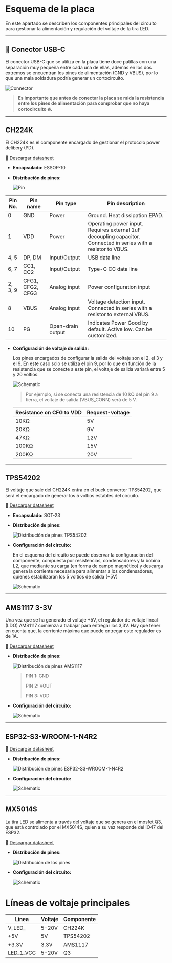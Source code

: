 # Esquema de la placa

En este apartado se describen los componentes principales del circuito para gestionar la alimentación y regulación del voltaje de la tira LED.

---

## 🔌 Conector USB-C

El conector USB-C que se utiliza en la placa tiene doce patillas con una separación muy pequeña entre cada una de ellas, además en los dos extremos se encuentran los pines de alimentación (GND y VBUS), por lo que una mala soldadura podría generar un cortocircuito. 

![Connector](/images/footprint_USB.png)

> **Es importante que antes de conectar la placa se mida la resistencia entre los pines de alimentación para comprobar que no haya cortocircuito 🔥.**

---

## CH224K

El CH224K es el componente encargado de gestionar el protocolo power delibery (PD).

📄 [Descargar datasheet](https://github.com/makespacemadrid/cheap-wled-controller/blob/main/datasheet/ch224k.pdf)

- **Encapsulado:** ESSOP-10
- **Distribución de pines:**

  ![Pin](/images/ch224k_pin.png)



| Pin No.     | Pin name | Pin type          | Pin description                                                                 |
|-------------|----------|-------------------|----------------------------------------------------------------------------------|
| 0           | GND      | Power             | Ground. Heat dissipation EPAD.                                                  |
| 1           | VDD      | Power             | Operating power input. Requires external 1uF decoupling capacitor. Connected in series with a resistor to VBUS. |
| 4, 5        | DP, DM   | Input/Output      | USB data line                                                                   |
| 6, 7        | CC1, CC2 | Input/Output      | Type-C CC data line                                                             |
| 2, 3, 9     | CFG1, CFG2, CFG3 | Analog input     | Power configuration input                                                       |
| 8           | VBUS     | Analog input      | Voltage detection input. Connected in series with a resistor to external VBUS.  |
| 10          | PG       | Open-drain output | Indicates Power Good by default. Active low. Can be customized.                |


- **Configuración de voltaje de salida:**

  Los pines encargados de  configurar la salida del voltaje son el 2, el 3 y el 9. En este caso solo se utiliza el pin 9, por lo que en función de la resistencia que se conecte a este pin, el voltaje de salida variará entre 5 y 20 voltios.

  ![Schematic](/images/ch224k_david_schematic.png)

   >Por ejemplo, si se conecta una resistencia de 10 kΩ del pin 9 a tierra, el voltaje de salida (VBUS_CONN) será de 5 V.

  | Resistance on CFG to VDD | Request-voltage |
  |--------------------------|-----------------|
  | 10KΩ                     | 5V              |
  | 20KΩ                     | 9V              |
  | 47KΩ                     | 12V             |
  | 100KΩ                    | 15V             |
  | 200KΩ                    | 20V             |


---
## TPS54202

El voltaje que sale del CH224K entra en el buck converter TPS54202, que será el encargado de generar los 5 voltios estables del circuito.

📄 [Descargar datasheet](/datasheet/tps54202.pdf)

- **Encapsulado:** SOT-23
  
- **Distribución de pines:**

  ![Distribución de pines TPS54202](/images/tps54202_pin.png)

- **Configuración del circuito:**
  
  En el esquema del circuito se puede observar la configuración del componente, compuesta por resistencias, condensadores y la bobina L2, que mediante su carga (en forma de campo magnético) y descarga genera la corriente necesaria para alimentar a los condensadores, quienes estabilizarán los 5 voltios de salida (+5V)

  ![Schematic](/images/tps54202ddc.png)

---
## AMS1117 3-3V

Una vez que se ha generado el voltaje +5V, el regulador de voltaje lineal (LDO) AMS1117 comienza a trabajar para entregar los 3,3V. Hay que tener en cuenta que, la corriente máxima que puede entregar este regulador es de 1A. 

📄 [Descargar datasheet](/datasheet/ams1117.pdf)

- **Distribución de pines:**

  ![Distribución de pines AMS1117](/images/ams1117_pin.png)

  > PIN 1: GND
  >
  > PIN 2: VOUT
  >
  > PIN 3: VDD

- **Configuración del circuito:**
  
  ![Schematic](/images/AMS1117.png)

---
## ESP32-S3-WROOM-1-N4R2

📄 [Descargar datasheet](/datasheet/esp32-s3.pdf)

- **Distribución de pines:**

  ![Distribución de pines ESP32-S3-WROOM-1-N4R2](/images/esp32_pin.png)

- **Configuración del circuito:**
  
  ![Schematic](/images/esp32_schematic.png)


---
## MX5014S

 La tira LED se alimenta a través del voltaje que se genera en el mosfet Q3, que está controlado por el MX5014S, quien a su vez responde del IO47 del ESP32.

📄 [Descargar datasheet](/datasheet/mx5014s.pdf)

- **Distribución de pines:**
  
  ![Distribución de los pines](/images/mx5014s_pin.png)

- **Configuración del circuito:**
  
  ![Schematic](/images/mx5014s_schematic.png)

# Líneas de voltaje principales

|Línea|Voltaje|Componente|
|-----|-------|----------|
|V_LED_|5-20V|CH224K|
|+5V|5V|TPS54202|
|+3.3V|3.3V|AMS1117|
|LED_1_VCC|5-20V|Q3